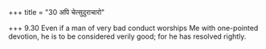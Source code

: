 +++
title = "30 अपि चेत्सुदुराचारो"

+++
9.30 Even if a man of very bad conduct worships Me with one-pointed
devotion, he is to be considered verily good; for he has resolved
rightly.
